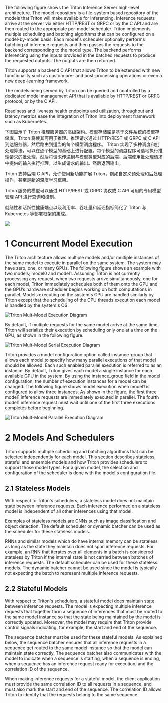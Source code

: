 The following figure shows the Triton Inference Server high-level architecture. The model repository is a file-system based repository of the models that Triton will make available for inferencing. Inference requests arrive at the server via either HTTP/REST or GRPC or by the C API and are then routed to the appropriate per-model scheduler. Triton implements multiple scheduling and batching algorithms that can be configured on a model-by-model basis. Each model's scheduler optionally performs batching of inference requests and then passes the requests to the backend corresponding to the model type. The backend performs inferencing using the inputs provided in the batched requests to produce the requested outputs. The outputs are then returned.

Triton supports a backend C API that allows Triton to be extended with new functionality such as custom pre- and post-processing operations or even a new deep-learning framework.

The models being served by Triton can be queried and controlled by a dedicated model management API that is available by HTTP/REST or GRPC protocol, or by the C API.

Readiness and liveness health endpoints and utilization, throughput and latency metrics ease the integration of Triton into deployment framework such as Kubernetes.


下图显示了 Triton 推理服务器的高级架构。模型存储库是基于文件系统的模型存储库，Triton 将使其可用于推理。推理请求通过 HTTP/REST 或 GRPC 或 C API 到达服务器，然后路由到适当的每个模型调度程序。 Triton 实现了多种调度和批处理算法，可以在逐个模型的基础上进行配置。每个模型的调度程序可选地执行推理请求的批处理，然后将请求传递到与模型类型对应的后端。后端使用批处理请求中提供的输入执行推理，以生成请求的输出。然后返回输出。

Triton 支持后端 C API，允许使用新功能扩展 Triton，例如自定义预处理和后处理操作，甚至是新的深度学习框架。

Triton 服务的模型可以通过 HTTP/REST 或 GRPC 协议或 C API 可用的专用模型管理 API 进行查询和控制。

就绪性和活跃性健康端点以及利用率、吞吐量和延迟指标简化了 Triton 与 Kubernetes 等部署框架的集成。

![](arch.jpg)



# 1 Concurrent Model Execution
The Triton architecture allows multiple models and/or multiple instances of the same model to execute in parallel on the same system. The system may have zero, one, or many GPUs. The following figure shows an example with two models; model0 and model1. Assuming Triton is not currently processing any request, when two requests arrive simultaneously, one for each model, Triton immediately schedules both of them onto the GPU and the GPU’s hardware scheduler begins working on both computations in parallel. Models executing on the system's CPU are handled similarly by Triton except that the scheduling of the CPU threads execution each model is handled by the system's OS.

![Triton Mult-Model Execution Diagram](multi_model_exec.png)

By default, if multiple requests for the same model arrive at the same time, Triton will serialize their execution by scheduling only one at a time on the GPU, as shown in the following figure.

![Triton Mult-Model Serial Execution Diagram](multi_model_serial_exec.png)

Triton provides a model configuration option called instance-group that allows each model to specify how many parallel executions of that model should be allowed. Each such enabled parallel execution is referred to as an instance. By default, Triton gives each model a single instance for each available GPU in the system. By using the instance_group field in the model configuration, the number of execution instances for a model can be changed. The following figure shows model execution when model1 is configured to allow three instances. As shown in the figure, the first three model1 inference requests are immediately executed in parallel. The fourth model1 inference request must wait until one of the first three executions completes before beginning.

![Triton Mult-Model Parallel Execution Diagram](multi_model_parallel_exec.png)

# 2 Models And Schedulers
Triton supports multiple scheduling and batching algorithms that can be selected independently for each model. This section describes stateless, stateful and ensemble models and how Triton provides schedulers to support those model types. For a given model, the selection and configuration of the scheduler is done with the model's configuration file.

## 2.1 Stateless Models
With respect to Triton's schedulers, a stateless model does not maintain state between inference requests. Each inference performed on a stateless model is independent of all other inferences using that model.

Examples of stateless models are CNNs such as image classification and object detection. The default scheduler or dynamic batcher can be used as the scheduler for these stateless models.

RNNs and similar models which do have internal memory can be stateless as long as the state they maintain does not span inference requests. For example, an RNN that iterates over all elements in a batch is considered stateless by Triton if the internal state is not carried between batches of inference requests. The default scheduler can be used for these stateless models. The dynamic batcher cannot be used since the model is typically not expecting the batch to represent multiple inference requests.

## 2.2 Stateful Models
With respect to Triton's schedulers, a stateful model does maintain state between inference requests. The model is expecting multiple inference requests that together form a sequence of inferences that must be routed to the same model instance so that the state being maintained by the model is correctly updated. Moreover, the model may require that Triton provide control signals indicating, for example, the start and end of the sequence.

The sequence batcher must be used for these stateful models. As explained below, the sequence batcher ensures that all inference requests in a sequence get routed to the same model instance so that the model can maintain state correctly. The sequence batcher also communicates with the model to indicate when a sequence is starting, when a sequence is ending, when a sequence has an inference request ready for execution, and the correlation ID of the sequence.

When making inference requests for a stateful model, the client application must provide the same correlation ID to all requests in a sequence, and must also mark the start and end of the sequence. The correlation ID allows Triton to identify that the requests belong to the same sequence.


